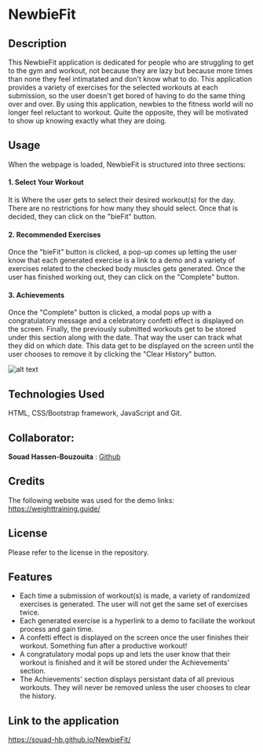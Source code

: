 # NewbieFit


## Description

This NewbieFit application is dedicated for people who are struggling to get to the gym and workout, not because they are lazy but because more times than none they feel intimatated and don't know what to do.
This application provides a variety of exercises for the selected workouts at each submission, so the user doesn't get bored of having to do the same thing over and over. 
By using this application, newbies to the fitness world will no longer feel reluctant to workout. Quite the opposite, they will be motivated to show up knowing exactly what they are doing.


## Usage

When the webpage is loaded, NewbieFit is structured into three sections:
#### 1. Select Your Workout
It is Where the user gets to select their desired workout(s) for the day. There are no restrictions for how many they should select. Once that is decided, they can click on the "bieFit" button. 
#### 2. Recommended Exercises
Once the "bieFit" button is clicked, a pop-up comes up letting the user know that each generated exercise is a link to a demo and a variety of exercises related to the checked body muscles gets generated.
Once the user has finished working out, they can click on the "Complete" button. 
#### 3. Achievements
Once the "Complete" button is clicked, a modal pops up with a congratulatory message and a celebratory confetti effect is displayed on the screen. Finally, the previously submitted workouts get to be stored under this section along with the date. That way the user can track what they did on which date. This data get to be displayed on the screen until the user chooses to remove it by clicking the "Clear History" button. 

![alt text](assets/images/NewbieFit.png)

## Technologies Used

HTML, CSS/Bootstrap framework, JavaScript and Git.


## Collaborator:

**Souad Hassen-Bouzouita** : [Github](https://github.com/Souad-HB)


## Credits

The following website was used for the demo links: https://weighttraining.guide/


## License

Please refer to the license in the repository.


## Features

- Each time a submission of workout(s) is made, a variety of randomized exercises is generated. The user will not get the same set of exercises twice. 
- Each generated exercise is a hyperlink to a demo to faciliate the workout process and gain time. 
- A confetti effect is displayed on the screen once the user finishes their workout. Something fun after a productive workout! 
- A congratulatory modal pops up and lets the user know that their workout is finished and it will be stored under the Achievements' section.
- The Achievements' section displays persistant data of all previous workouts. They will never be removed unless the user chooses to clear the history. 


## Link to the application

https://souad-hb.github.io/NewbieFit/




